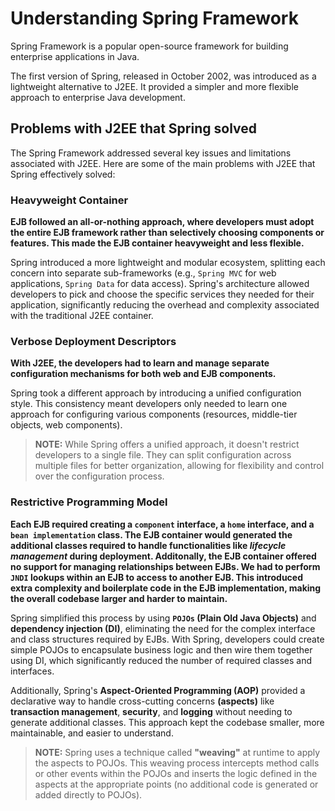 # Understanding Spring Framework

Spring Framework is a popular open-source framework for building enterprise applications in Java.

The first version of Spring, released in October 2002, was introduced as a lightweight alternative to J2EE. It provided a simpler and more flexible approach to enterprise Java development.

## Problems with J2EE that Spring solved

The Spring Framework addressed several key issues and limitations associated with J2EE. Here are some of the main problems with J2EE that Spring effectively solved:

### Heavyweight Container

**EJB followed an all-or-nothing approach, where developers must adopt the entire EJB framework rather than selectively choosing components or features. This made the EJB container heavyweight and less flexible.**

Spring introduced a more lightweight and modular ecosystem, splitting each concern into separate sub-frameworks (e.g., `Spring MVC` for web applications, `Spring Data` for data access). Spring's architecture allowed developers to pick and choose the specific services they needed for their application, significantly reducing the overhead and complexity associated with the traditional J2EE container.

### Verbose Deployment Descriptors

**With J2EE, the developers had to learn and manage separate configuration mechanisms for both web and EJB components.**

Spring took a different approach by introducing a unified configuration style. This consistency meant developers only needed to learn one approach for configuring various components (resources, middle-tier objects, web components).

> **NOTE:** While Spring offers a unified approach, it doesn't restrict developers to a single file. They can split configuration across multiple files for better organization, allowing for flexibility and control over the configuration process.

### Restrictive Programming Model

**Each EJB required creating a `component` interface, a `home` interface, and a `bean implementation` class. The EJB container would generated the additional classes required to handle functionalities like _lifecycle management_ during deployment. Additonally, the EJB container offered no support for managing relationships between EJBs. We had to perform `JNDI` lookups within an EJB to access to another EJB. This introduced extra complexity and boilerplate code in the EJB implementation, making the overall codebase larger and harder to maintain.**

Spring simplified this process by using **`POJOs` (Plain Old Java Objects)** and **dependency injection (DI)**, eliminating the need for the complex interface and class structures required by EJBs. With Spring, developers could create simple POJOs to encapsulate business logic and then wire them together using DI, which significantly reduced the number of required classes and interfaces.

Additionally, Spring's **Aspect-Oriented Programming (AOP)** provided a declarative way to handle cross-cutting concerns **(aspects)** like **transaction management**, **security**, and **logging** without needing to generate additional classes. This approach kept the codebase smaller, more maintainable, and easier to understand.

> **NOTE:** Spring uses a technique called **"weaving"** at runtime to apply the aspects to POJOs. This weaving process intercepts method calls or other events within the POJOs and inserts the logic defined in the aspects at the appropriate points (no additional code is generated or added directly to POJOs).

